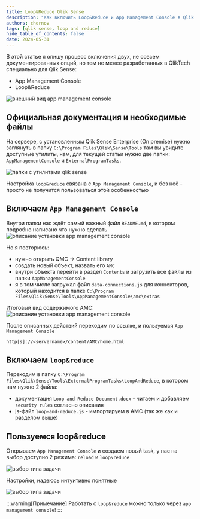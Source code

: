 ```yaml
---
title: Loop&Reduce Qlik Sense
description: "Как включить Loop&Reduce и App Management Console в Qlik Sense. Пошаговая инструкция по настройке нарезки приложений (аналог QlikView)."
authors: chernov
tags: [qlik sense, loop and reduce]
hide_table_of_contents: false
date: 2024-05-31
---
```


В этой статье я опишу процесс включения двух, не совсем документированных опций, но тем не менее разработанных в QlikTech специально для Qlik Sense:

- App Management Console
- Loop&Reduce

![внешний вид app management console](/img/blog/2024/05-31/1.png)
<!-- truncate -->

## Официальная документация и необходимые файлы

На сервере, с установленным Qlik Sense Enterprise (On premise) нужно заглянуть в папку `C:\Program Files\Qlik\Sense\Tools` там вы увидите доступные утилиты, нам, для текущей статьи нужно две папки: `AppManagementConsole` и `ExternalProgramTasks`.

![папки с утилитами qlik sense](/img/blog/2024/05-31/2.png)

Настройка `loop&reduce` связана с `App Management Console`, и без неё - просто не получится пользоваться этой особенностью

## Включаем `App Management Console`

Внутри папки нас ждёт самый важный файл `README.md`, в котором подробно написано что нужно сделать
![описание установки app management console](/img/blog/2024/05-31/3.png)

Но я повторюсь:

- нужно открыть QMC -> Content library
- создать новый объект, назвать его `AMC`
- внутри объекта перейти в раздел `Contents` и загрузить все файлы из папки `AppManagementConsole`
- я в том числе загружал файл `data-connections.js` для коннекторов, который находится в папке `C:\Program Files\Qlik\Sense\Tools\AppManagementConsole\amc\extras`

Итоговый вид содержимого AMC:
![описание установки app management console](/img/blog/2024/05-31/4.png)

После описанных действий переходим по ссылке, и пользуемся `App Management Console`

```text
http[s]://<servername>/content/AMC/home.html
```

## Включаем `loop&reduce`

Переходим в папку `C:\Program Files\Qlik\Sense\Tools\ExternalProgramTasks\LoopAndReduce`, в котором нам нужно 2 файла:

- документация `Loop and Reduce Document.docx` - читаем и добавляем `security rules` согласно описания
- js-файл `loop-and-reduce.js` - импортируем в AMC (так же как и разделом выше)

## Пользуемся loop&reduce

Открываем `App Management Console` и создаем новый task, у нас на выбор доступно 2 режима: `reload` и `loop&reduce`

![выбор типа задачи](/img/blog/2024/05-31/5.png)

Настройки, надеюсь интуитивно понятные

![выбор типа задачи](/img/blog/2024/05-31/6.png)

:::warning[Примечание]
Работать с `loop&reduce` можно только через `app management console`!
:::
